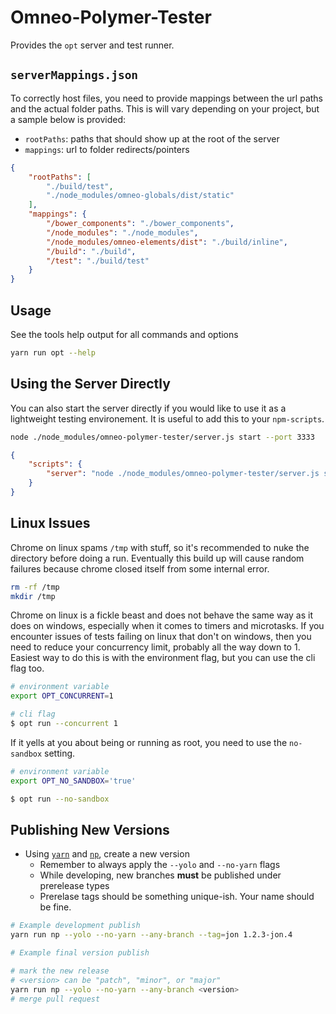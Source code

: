 # Omneo-Polymer-Tester

Provides the `opt` server and test runner.

## `serverMappings.json`

To correctly host files, you need to provide mappings between the url paths and the actual folder paths.
This is will vary depending on your project, but a sample below is provided:

- `rootPaths`: paths that should show up at the root of the server
- `mappings`: url to folder redirects/pointers

```json
{
	"rootPaths": [
		"./build/test",
		"./node_modules/omneo-globals/dist/static"
	],
	"mappings": {
		"/bower_components": "./bower_components",
		"/node_modules": "./node_modules",
		"/node_modules/omneo-elements/dist": "./build/inline",
		"/build": "./build",
		"/test": "./build/test"
	}
}
```

## Usage

See the tools help output for all commands and options

```sh
yarn run opt --help
```

## Using the Server Directly

You can also start the server directly if you would like to use it as a lightweight testing environement.
It is useful to add this to your `npm-scripts`.

```sh
node ./node_modules/omneo-polymer-tester/server.js start --port 3333
```
```json
{
	"scripts": {
		"server": "node ./node_modules/omneo-polymer-tester/server.js start --port 3333"
	}
}
```

## Linux Issues

Chrome on linux spams `/tmp` with stuff, so it's recommended to nuke the directory before doing a run.
Eventually this build up will cause random failures because chrome closed itself from some internal error.

```sh
rm -rf /tmp
mkdir /tmp
```

Chrome on linux is a fickle beast and does not behave the same way as it does on windows, especially when
it comes to timers and microtasks. If you encounter issues of tests failing on linux that don't on windows,
then you need to reduce your concurrency limit, probably all the way down to 1. Easiest way to do this is
with the environment flag, but you can use the cli flag too.

```sh
# environment variable
export OPT_CONCURRENT=1

# cli flag
$ opt run --concurrent 1
```

If it yells at you about being or running as root, you need to use the `no-sandbox` setting.

```sh
# environment variable
export OPT_NO_SANDBOX='true'

$ opt run --no-sandbox
```


## Publishing New Versions
- Using [`yarn`](https://yarnpkg.com) and [`np`](https://github.com/sindresorhus/np), create a new version
	- Remember to always apply the `--yolo` and `--no-yarn` flags
	- While developing, new branches **must** be published under prerelease types
	- Prerelase tags should be something unique-ish. Your name should be fine.

```sh
# Example development publish
yarn run np --yolo --no-yarn --any-branch --tag=jon 1.2.3-jon.4

# Example final version publish

# mark the new release
# <version> can be "patch", "minor", or "major"
yarn run np --yolo --no-yarn --any-branch <version>
# merge pull request
```
